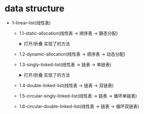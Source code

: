 # data structure

- 1-linear-list(线性表)
   - 1.1-static-allocation(线性表 -> 顺序表 -> 静态分配)
        <details>
        <summary>打开/折叠 实现了的方法</summary>
        
        ```cpp
        // 初始化顺序表
        void InitList(LinearList &list);
        
        // 在位序i(从1开始)插入元素elem
        bool ListInsert(LinearList &list, int i, DataType elem);
        
        // 在位序i(从1开始)删除元素elem
        bool ListDelete(LinearList &list, int i, DataType &elem);
        
        // 查找第i位元素，返回值(按位查找)
        DataType GetElem(LinearList list, int i);
        
        // 传入elem元素，查找顺序表里第一个值等于elem的元素，并返回位序
        int LocateElem(LinearList list, DataType elem);
        ```
        </details>
   - 1.2-dynamic-allocation(线性表 -> 顺序表 -> 动态分配)
   - 1.3-singly-linked-list(线性表 -> 链表 -> 单链表)
        <details>
        <summary>打开/折叠 实现了的方法</summary>
        
        ```cpp
        // 带头节点的 初始化
        bool InitList(LinkList &list);
         
        // 带头节点的 在位序i(从1开始)插入元素elem 
        bool ListInsert(LinkList &list, int i, ElemType elem);
         
        // 不带头节点的 初始化
        void InitListWithoutHeaderNode(LinkList &list);
         
        // 不带头节点的 在位序i(从1开始)插入元素elem
        bool ListInsertWithoutHeaderNode(LinkList &list, int i, ElemType elem);
         
        // 后插操作: 在previousNode之后插入元素elem
        bool InsertNextNode(LNode *previousNode, ElemType elem);
         
        // 前插操作: 在p之前插入元素elem
        bool InsertPriorNode(LNode *p, ElemType elem);
         
        // 删除指定位序的i(从1开始)的元素，并返回被删除的元素elem
        bool ListDelete(LinkList list, int i, ElemType &elem);
         
        // 删除单链表的当前节点node
        bool DeleteNode(LNode *node);
         
        // 按位查找: 找到第i位(从1开始)元素并返回
        LNode *GetElem(LinkList list, int i);
         
        // 按值查找: 找到第一个值为elem的节点
        LNode *LocateElem(LinkList list, ElemType elem);
         
        // 带头节点的 逆置单链表
        LinkList ReverseList(LinkList list);
         
        // 不带头结点的 逆置单链表
        LinkList ReverseListWithoutHeaderNode(LinkList list);
        ```
          
        </details>
   - 1.4-double-linked-list(线性表 -> 链表 -> 双链表)
   - 1.5-circular-singly-linked-list(线性表 -> 链表 -> 循环单链表)
   - 1.6-circular-double-linked-list(线性表 -> 链表 -> 循环双链表)
   
